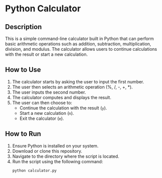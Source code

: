 # Python Calculator

## Description

This is a simple command-line calculator built in Python that can perform basic arithmetic operations such as addition, subtraction, multiplication, division, and modulus. The calculator allows users to continue calculations with the result or start a new calculation.

## How to Use

1. The calculator starts by asking the user to input the first number.
2. The user then selects an arithmetic operation (%, /, -, +, *).
3. The user inputs the second number.
4. The calculator computes and displays the result.
5. The user can then choose to:
   - Continue the calculation with the result (`y`).
   - Start a new calculation (`n`).
   - Exit the calculator (`e`).

## How to Run

1. Ensure Python is installed on your system.
2. Download or clone this repository.
3. Navigate to the directory where the script is located.
4. Run the script using the following command:
   ```bash
   python calculator.py
